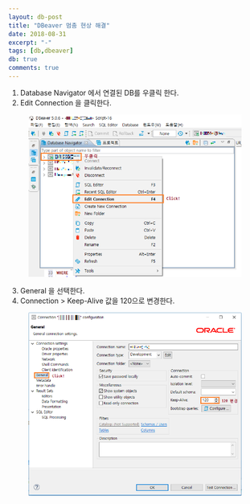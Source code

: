 ```yaml
---
layout: db-post
title: "DBeaver 멈춤 현상 해결"
date: 2018-08-31
excerpt: "-"
tags: [db,dbeaver]
db: true
comments: true
---
```



1. Database Navigator 에서 연결된 DB를 우클릭 한다.  
2. Edit Connection 을 클릭한다.  
<figure>
	<a href="https://github.com/ixtears23/img/blob/master/dbeaver%EC%84%A4%EC%A0%951.png?raw=true"><img src="https://github.com/ixtears23/img/blob/master/dbeaver%EC%84%A4%EC%A0%951.png?raw=true"></a>
</figure>



3. General 을 선택한다.  
4. Connection > Keep-Alive 값을 120으로 변경한다.  
<figure>
	<a href="https://github.com/ixtears23/img/blob/master/dbeaver%EC%84%A4%EC%A0%952.png?raw=true"><img src="https://github.com/ixtears23/img/blob/master/dbeaver%EC%84%A4%EC%A0%952.png?raw=true"></a>
</figure>
